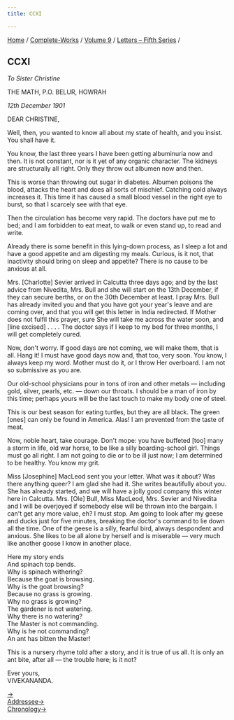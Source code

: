 ```yaml
---
title: CCXI

---
```



[Home](../../../index.htm) / [Complete-Works](../../complete_works.htm)
/ [Volume 9](../volume_9_contents.htm) / [Letters – Fifth
Series](letters_fifth_series_contents.htm) /



## CCXI

*To Sister Christine*

THE MATH, P.O. BELUR, HOWRAH

*12th December 1901*

DEAR CHRISTINE,

Well, then, you wanted to know all about my state of health, and you
insist. You shall have it.

You know, the last three years I have been getting albuminuria now and
then. It is not constant, nor is it yet of any organic character. The
kidneys are structurally all right. Only they throw out albumen now and
then.

This is worse than throwing out sugar in diabetes. Albumen poisons the
blood, attacks the heart and does all sorts of mischief. Catching cold
always increases it. This time it has caused a small blood vessel in the
right eye to burst, so that I scarcely see with that eye.

Then the circulation has become very rapid. The doctors have put me to
bed; and I am forbidden to eat meat, to walk or even stand up, to read
and write.

Already there is some benefit in this lying-down process, as I sleep a
lot and have a good appetite and am digesting my meals. Curious, is it
not, that inactivity should bring on sleep and appetite? There is no
cause to be anxious at all.

Mrs. \[Charlotte\] Sevier arrived in Calcutta three days ago; and by the
last advice from Nivedita, Mrs. Bull and she will start on the 13th
December, if they can secure berths, or on the 30th December at least. I
pray Mrs. Bull has already invited you and that you have got your year's
leave and are coming over, and that you will get this letter in India
redirected. If Mother does not fulfil this prayer, sure She will take me
across the water soon, and \[line excised\] . . . . The doctor says if I
keep to my bed for three months, I will get completely cured.

Now, don't worry. If good days are not coming, we will make them, that
is all. Hang it! I must have good days now and, that too, very soon. You
know, I always keep my word. Mother must do it, or I throw Her
overboard. I am not so submissive as you are.

Our old-school physicians pour in tons of iron and other metals —
including gold, silver, pearls, etc. — down our throats. I should be a
man of iron by this time; perhaps yours will be the last touch to make
my body one of steel.

This is our best season for eating turtles, but they are all black. The
green \[ones\] can only be found in America. Alas! I am prevented from
the taste of meat.

Now, noble heart, take courage. Don't mope: you have buffeted \[too\]
many a storm in life, old war horse, to be like a silly boarding-school
girl. Things must go all right. I am not going to die or to be ill just
now; I am determined to be healthy. You know my grit.

Miss \[Josephine\] MacLeod sent you your letter. What was it about? Was
there anything queer? I am glad she had it. She writes beautifully about
you. She has already started, and we will have a jolly good company this
winter here in Calcutta. Mrs. \[Ole\] Bull, Miss MacLeod, Mrs. Sevier
and Nivedita and I will be overjoyed if somebody else will be thrown
into the bargain. I can't get any more value, eh? I must stop. Am going
to look after my geese and ducks just for five minutes, breaking the
doctor's command to lie down all the time. One of the geese is a silly,
fearful bird, always despondent and anxious. She likes to be all alone
by herself and is miserable — very much like another goose I know in
another place.

Here my story ends  
And spinach top bends.  
Why is spinach withering?  
Because the goat is browsing.  
Why is the goat browsing?  
Because no grass is growing.  
Why no grass is growing?  
The gardener is not watering.  
Why there is no watering?  
The Master is not commanding.  
Why is he not commanding?  
An ant has bitten the Master!

This is a nursery rhyme told after a story, and it is true of us all. It
is only an ant bite, after all — the trouble here; is it not?

Ever yours,  
VIVEKANANDA.

[→](212_christine.htm)  
[Addressee→](212_christine.htm)  
[Chronology→](212_christine.htm)


